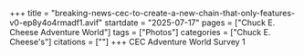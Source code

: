 +++
title = "breaking-news-cec-to-create-a-new-chain-that-only-features-v0-ep8y4o4rmadf1.avif"
startdate = "2025-07-17"
pages = ["Chuck E. Cheese Adventure World"]
tags = ["Photos"]
categories = ["Chuck E. Cheese's"]
citations = [""]
+++
CEC Adventure World Survey 1
